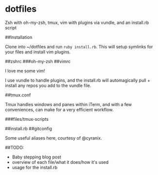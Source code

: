 dotfiles
========

Zsh with oh-my-zsh, tmux, vim with plugins via vundle, and an install.rb script

##Installation

Clone into ~/dotfiles and run `ruby install.rb`.
This will setup symlinks for your files and install vim plugins.

##zshrc
###oh-my-zsh
##vimrc

I love me some vim!

I use vundle to handle plugins, and the install.rb will automagically pull + install any repos you add to the vundle file.

##tmux.conf

Tmux handles windows and panes within iTerm, and with a few conveniences, can make for a very efficient workflow.

###files/tmux-scripts

##install.rb
##gitconfig

Some useful aliases here, courtesy of @cyranix. 

##TODO:

- Baby stepping blog post
- overview of each file/what it does/how it's used
- usage for the install.rb
